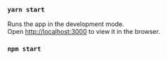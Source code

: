### `yarn start`

Runs the app in the development mode.\
Open [http://localhost:3000](http://localhost:3000) to view it in the browser.


### `npm start`